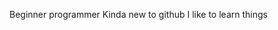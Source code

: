 Beginner programmer
Kinda new to github
I like to learn things


<!---
MartinTheDoge/MartinTheDoge is a ✨ special ✨ repository because its `README.md` (this file) appears on your GitHub profile.
You can click the Preview link to take a look at your changes.
--->
